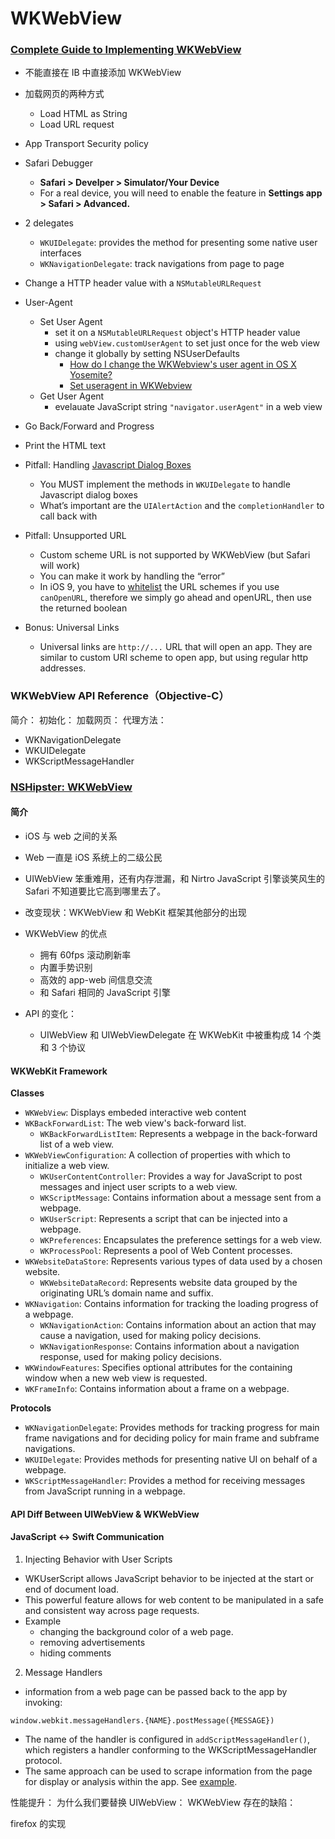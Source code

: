# WKWebView


### [Complete Guide to Implementing WKWebView](http://samwize.com/2016/06/08/complete-guide-to-implementing-wkwebview/)

- 不能直接在 IB 中直接添加 WKWebView
- 加载网页的两种方式
  - Load HTML as String
  - Load URL request
- App Transport Security policy
- Safari Debugger
  - **Safari > Develper > Simulator/Your Device**
  - For a real device, you will need to enable the feature in **Settings app > Safari > Advanced.**

- 2 delegates
  - `WKUIDelegate`: provides the method for presenting some native user interfaces
  - `WKNavigationDelegate`: track navigations from page to page

- Change a HTTP header value with a `NSMutableURLRequest`

- User-Agent
  - Set User Agent
    - set it on a `NSMutableURLRequest` object's HTTP header value
    - using `webView.customUserAgent` to set just once for the web view
    - change it globally by setting NSUserDefaults
      - [How do I change the WKWebview's user agent in OS X Yosemite?](http://stackoverflow.com/a/27331026/7088321)
      - [Set useragent in WKWebview](http://stackoverflow.com/questions/26994491/set-useragent-in-wkwebview)
  - Get User Agent
    - evelauate JavaScript string `"navigator.userAgent"` in a web view

- Go Back/Forward and Progress

- Print the HTML text

- Pitfall: Handling [Javascript Dialog Boxes](http://www.tutorialspoint.com/javascript/javascript_dialog_boxes.htm)
  - You MUST implement the methods in `WKUIDelegate` to handle Javascript dialog boxes 
  - What’s important are the `UIAlertAction` and the `completionHandler` to call back with

- Pitfall: Unsupported URL
  - Custom scheme URL is not supported by WKWebView (but Safari will work)
  - You can make it work by handling the “error”
  - In iOS 9, you have to [whitelist](https://useyourloaf.com/blog/querying-url-schemes-with-canopenurl/) the URL schemes if you use `canOpenURL`, therefore we simply go ahead and openURL, then use the returned boolean

- Bonus: Universal Links
  - Universal links are `http://...` URL that will open an app. They are similar to custom URI scheme to open app, but using regular http addresses. 


### WKWebView API Reference（Objective-C）

简介：
初始化：
加载网页：
代理方法：

- WKNavigationDelegate
- WKUIDelegate
- WKScriptMessageHandler

### [NSHipster: WKWebView](http://nshipster.cn/wkwebkit/)

#### 简介
- iOS 与 web 之间的关系
- Web 一直是 iOS 系统上的二级公民
- UIWebView 笨重难用，还有内存泄漏，和 Nirtro JavaScript 引擎谈笑风生的 Safari 不知道要比它高到哪里去了。
- 改变现状：WKWebView 和 WebKit 框架其他部分的出现

- WKWebView 的优点
  - 拥有 60fps 滚动刷新率
  - 内置手势识别
  - 高效的 app-web 间信息交流
  - 和 Safari 相同的 JavaScript 引擎

- API 的变化：
  - UIWebView 和 UIWebViewDelegate 在 WKWebKit 中被重构成 14 个类和 3 个协议


#### WKWebKit Framework
**Classes**
- `WKWebView`: Displays embeded interactive web content
- `WKBackForwardList`: The web view's back-forward list.
  - `WKBackForwardListItem`: Represents a webpage in the back-forward list of a web view.
- `WKWebViewConfiguration`: A collection of properties with which to initialize a web view.
    - `WKUserContentController`: Provides a way for JavaScript to post messages and inject user scripts to a web view.
    - `WKScriptMessage`: Contains information about a message sent from a webpage.
    - `WKUserScript`: Represents a script that can be injected into a webpage.
  - `WKPreferences`: Encapsulates the preference settings for a web view.
  - `WKProcessPool`: Represents a pool of Web Content processes.
- `WKWebsiteDataStore`: Represents various types of data used by a chosen website. 
  - `WKWebsiteDataRecord`: Represents website data grouped by the originating URL’s domain name and suffix.
- `WKNavigation`: Contains information for tracking the loading progress of a webpage.
  - `WKNavigationAction`: Contains information about an action that may cause a navigation, used for making policy decisions.
  - `WKNavigationResponse`: Contains information about a navigation response, used for making policy decisions.
- `WKWindowFeatures`: Specifies optional attributes for the containing window when a new web view is requested.
- `WKFrameInfo`: Contains information about a frame on a webpage.

**Protocols**
- `WKNavigationDelegate`: Provides methods for tracking progress for main frame navigations and for deciding
policy for main frame and subframe navigations.
- `WKUIDelegate`: Provides methods for presenting native UI on behalf of a webpage.
- `WKScriptMessageHandler`: Provides a method for receiving messages from JavaScript running in a webpage.

#### API Diff Between UIWebView & WKWebView


#### JavaScript ↔︎ Swift Communication

1. Injecting Behavior with User Scripts
- WKUserScript allows JavaScript behavior to be injected at the start or end of document load.
- This powerful feature allows for web content to be manipulated in a safe and consistent way across page requests.
- Example 
  - changing the background color of a web page.
  - removing advertisements
  - hiding comments

2. Message Handlers
- information from a web page can be passed back to the app by invoking:

```
window.webkit.messageHandlers.{NAME}.postMessage({MESSAGE})
```

- The name of the handler is configured in `addScriptMessageHandler()`, which registers a handler conforming to the WKScriptMessageHandler protocol.
- The same approach can be used to scrape information from the page for display or analysis within the app. See [example](http://nshipster.com/wkwebkit/).

性能提升：
为什么我们要替换 UIWebView：
WKWebView 存在的缺陷：

firefox 的实现



